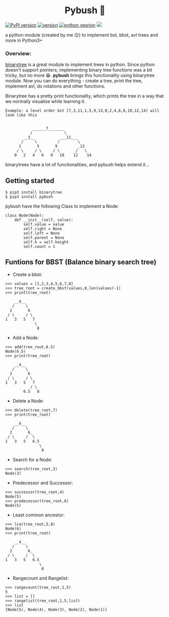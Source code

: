 <h1 align="center">Pybush 🌲</h1>

[![PyPI version](https://badge.fury.io/py/pybush.svg)](https://badge.fury.io/py/pybush)
[![version](https://img.shields.io/badge/dynamic/json?color=orange&label=version&prefix=v&query=version&url=https%3A%2F%2Fraw.githubusercontent.com%2Fnikhil0360%2Fpybush%2Fmaster%2Fsetup.json)](https://pypi.org/project/pybush/1.0.0/)
[![python vesrion](https://img.shields.io/badge/dynamic/json?color=blue&label=Python&query=pythonv&url=https%3A%2F%2Fraw.githubusercontent.com%2Fnikhil0360%2Fpybush%2Fmaster%2Fsetup.json)](https://www.python.org/downloads/)
[![](https://img.shields.io/badge/dynamic/json?color=ff69b4&label=Dependency&prefix=pip%20install%20&query=dependency&url=https%3A%2F%2Fraw.githubusercontent.com%2Fnikhil0360%2Fpybush%2Fmaster%2Fsetup.json)](https://pypi.org/project/binarytree/)


a python module (created by me 😉) to implement bst, bbst, avl trees and more in Python3+

### Overview:
[binarytree](https://pypi.org/project/binarytree/) is a great module to implement trees in python. Since python doesn't support pointers;
implementing binary tree functions was a bit tricky, but no more 😁. **pybush** brings this functionality using binarytree module. Now you can do everything - create a tree, print the tree, implement avl, do rotations and other functions.

Binarytree has a pretty print functionality, which prints the tree in a way that we normally visualise while learning it.
```
Example: a level order bst [7,3,11,1,5,9,13,0,2,4,6,8,10,12,14] will look like this


            ______7_______
           /              \
        __3__           ___11___
       /     \         /        \
      1       5       9         _13
     / \     / \     / \       /   \
    0   2   4   6   8   10    12    14
```
binarytrees have a lot of functionalities, and pybush helps extend it...

## Getting started 
```
$ pip3 install binarytree
$ pip3 install pybush
```

pybush have the following Class to implement a Node:
```
class Node(Node):
    def __init__(self, value):
        self.value = value
        self.right = None
        self.left = None
        self.parent = None
        self.h = self.height
        self.count = 1
```
## Funtions for BBST (Balance binary search tree)
* Create a bbst: 
```
>>> values = [1,2,3,4,5,6,7,8]
>>> tree_root = create_bbst(values,0,len(values)-1)
>>> print(tree_root)

    __4__
   /     \
  2       6
 / \     / \
1   3   5   7
             \
              8              
```
* Add a Node:
```
>>> add(tree_root,6.5)
Node(6.5)
>>> print(tree_root)

    __4__
   /     \
  2       6
 / \     / \
1   3   5   7
           / \
        6.5   8
```
* Delete a Node:
```
>>> delete(tree_root,7)
>>> print(tree_root)

    __4__
   /     \
  2       6_
 / \     /  \
1   3   5   6.5
               \
                8
```

* Search for a Node:
```
>>> search(tree_root,3)
Node(3)
```

* Predecessor and Successor:
```
>>> successor(tree_root,4)
Node(5)
>>> predecessor(tree_root,6)
Node(5)
```

* Least common ancestor:
```
>>> lca(tree_root,5,8)
Node(6)
>>> print(tree_root)

    __4__
   /     \
  2       6_
 / \     /  \
1   3   5   6.5
               \
                8
```

* Rangecount and Rangelist:
```
>>> rangecount(tree_root,1,5)
5
>>> list = []
>>> rangelist(tree_root,1,5,list)
>>> list
[Node(5), Node(4), Node(3), Node(2), Node(1)]
```
